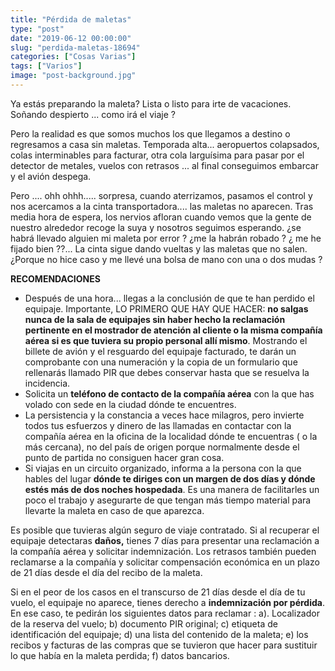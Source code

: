 ```yaml
---
title: "Pérdida de maletas"
type: "post"
date: "2019-06-12 00:00:00"
slug: "perdida-maletas-18694"
categories: ["Cosas Varias"]
tags: ["Varios"]
image: "post-background.jpg"
---
```


Ya estás preparando la maleta? Lista o listo para irte de vacaciones. Soñando despierto ... como irá el viaje ?  
  
Pero la realidad es que somos muchos los que llegamos a destino o regresamos a casa sin maletas. Temporada alta... aeropuertos colapsados, colas interminables para facturar, otra cola larguísima para pasar por el detector de metales, vuelos con retrasos ... al final conseguimos embarcar y el avión despega.  
  
Pero .... ohh ohhh..... sorpresa, cuando aterrizamos, pasamos el control y nos acercamos a la cinta transportadora.... las maletas no aparecen. Tras media hora de espera, los nervios afloran cuando vemos que la gente de nuestro alrededor recoge la suya y nosotros seguimos esperando. ¿se habrá llevado alguien mi maleta por error ? ¿me la habrán robado ? ¿ me he fijado bien ??... La cinta sigue dando vueltas y las maletas que no salen. ¿Porque no hice caso y me llevé una bolsa de mano con una o dos mudas ?  
  
**RECOMENDACIONES**

- Después de una hora... llegas a la conclusión de que te han perdido el equipaje. Importante, LO PRIMERO QUE HAY QUE HACER: **no salgas nunca de la sala de equipajes sin haber hecho la reclamación pertinente en el mostrador de atención al cliente o la misma compañía aérea si es que tuviera su propio personal allí mismo**. Mostrando el billete de avión y el resguardo del equipaje facturado, te darán un comprobante con una numeración y la copia de un formulario que rellenarás llamado PIR que debes conservar hasta que se resuelva la incidencia.
- Solicita un **teléfono de contacto de la compañía aérea** con la que has volado con sede en la ciudad dónde te encuentres.
- La persistencia y la constancia a veces hace milagros, pero invierte todos tus esfuerzos y dinero de las llamadas en contactar con la compañía aérea en la oficina de la localidad dónde te encuentras ( o la más cercana), no del país de origen porque normalmente desde el punto de partida no consiguen hacer gran cosa.
- Si viajas en un circuito organizado, informa a la persona con la que hables del lugar **dónde te diriges con un margen de dos días y dónde estés más de dos noches hospedada**. Es una manera de facilitarles un poco el trabajo y asegurarte de que tengan más tiempo material para llevarte la maleta en caso de que aparezca.

Es posible que tuvieras algún seguro de viaje contratado. Si al recuperar el equipaje detectaras **daños,** tienes 7 días para presentar una reclamación a la compañía aérea y solicitar indemnización. Los retrasos también pueden reclamarse a la compañía y solicitar compensación económica en un plazo de 21 días desde el día del recibo de la maleta.  
  
Si en el peor de los casos en el transcurso de 21 días desde el día de tu vuelo, el equipaje no aparece, tienes derecho a **indemnización por pérdida**. En ese caso, te pedirán los siguientes datos para reclamar : a). Localizador de la reserva del vuelo; b) documento PIR original; c) etiqueta de identificación del equipaje; d) una lista del contenido de la maleta; e) los recibos y facturas de las compras que se tuvieron que hacer para sustituir lo que había en la maleta perdida; f) datos bancarios.